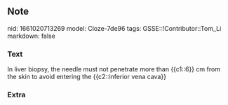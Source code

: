 ## Note
nid: 1661020713269
model: Cloze-7de96
tags: GSSE::!Contributor::Tom_Li
markdown: false

### Text
<div>
  In liver biopsy, the needle must not penetrate more than
  {{c1::6}} cm from the skin to avoid entering the {{c2::inferior
  vena cava}}
</div>

### Extra

